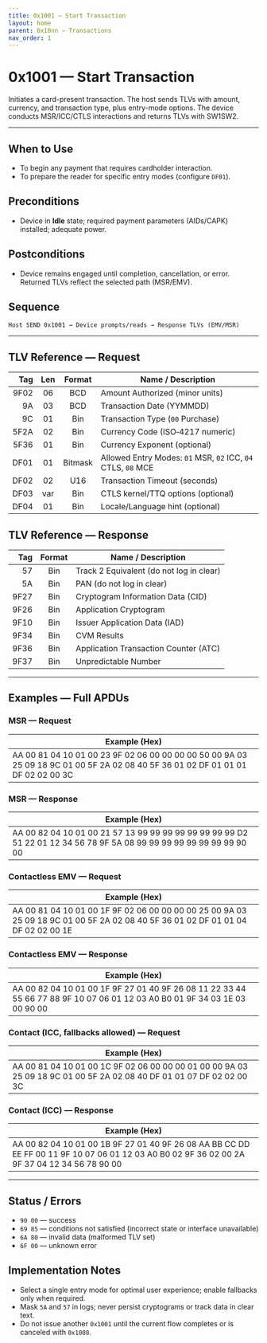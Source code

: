 ```yaml
---
title: 0x1001 — Start Transaction
layout: home
parent: 0x10nn – Transactions
nav_order: 1
---
```


# 0x1001 — Start Transaction

Initiates a card-present transaction. The host sends TLVs with amount, currency, and transaction type, plus entry-mode options. The device conducts MSR/ICC/CTLS interactions and returns TLVs with SW1SW2.

---

## When to Use
- To begin any payment that requires cardholder interaction.
- To prepare the reader for specific entry modes (configure `DF01`).

## Preconditions
- Device in **Idle** state; required payment parameters (AIDs/CAPK) installed; adequate power.

## Postconditions
- Device remains engaged until completion, cancellation, or error. Returned TLVs reflect the selected path (MSR/EMV).

## Sequence
```
Host SEND 0x1001 → Device prompts/reads → Response TLVs (EMV/MSR)
```

---

## TLV Reference — Request

| Tag   | Len | Format | Name / Description |
|------:|:---:|:------:|--------------------|
| 9F02  | 06  | BCD    | Amount Authorized (minor units) |
| 9A    | 03  | BCD    | Transaction Date (YYMMDD) |
| 9C    | 01  | Bin    | Transaction Type (`00` Purchase) |
| 5F2A  | 02  | Bin    | Currency Code (ISO‑4217 numeric) |
| 5F36  | 01  | Bin    | Currency Exponent (optional) |
| DF01  | 01  | Bitmask| Allowed Entry Modes: `01` MSR, `02` ICC, `04` CTLS, `08` MCE |
| DF02  | 02  | U16    | Transaction Timeout (seconds) |
| DF03  | var | Bin    | CTLS kernel/TTQ options (optional) |
| DF04  | 01  | Bin    | Locale/Language hint (optional) |

## TLV Reference — Response

| Tag   | Format | Name / Description |
|------:|:------:|--------------------|
| 57    | Bin    | Track 2 Equivalent (do not log in clear) |
| 5A    | Bin    | PAN (do not log in clear) |
| 9F27  | Bin    | Cryptogram Information Data (CID) |
| 9F26  | Bin    | Application Cryptogram |
| 9F10  | Bin    | Issuer Application Data (IAD) |
| 9F34  | Bin    | CVM Results |
| 9F36  | Bin    | Application Transaction Counter (ATC) |
| 9F37  | Bin    | Unpredictable Number |

---

## Examples — Full APDUs

### MSR — Request
| Example (Hex) |
|---------------|
| AA 00 81 04 10 01 00 23 9F 02 06 00 00 00 00 50 00 9A 03 25 09 18 9C 01 00 5F 2A 02 08 40 5F 36 01 02 DF 01 01 01 DF 02 02 00 3C |

### MSR — Response
| Example (Hex) |
|---------------|
| AA 00 82 04 10 01 00 21 57 13 99 99 99 99 99 99 99 99 D2 51 22 01 12 34 56 78 9F 5A 08 99 99 99 99 99 99 99 99 90 00 |

### Contactless EMV — Request
| Example (Hex) |
|---------------|
| AA 00 81 04 10 01 00 1F 9F 02 06 00 00 00 00 25 00 9A 03 25 09 18 9C 01 00 5F 2A 02 08 40 5F 36 01 02 DF 01 01 04 DF 02 02 00 1E |

### Contactless EMV — Response
| Example (Hex) |
|---------------|
| AA 00 82 04 10 01 00 1F 9F 27 01 40 9F 26 08 11 22 33 44 55 66 77 88 9F 10 07 06 01 12 03 A0 B0 01 9F 34 03 1E 03 00 90 00 |

### Contact (ICC, fallbacks allowed) — Request
| Example (Hex) |
|---------------|
| AA 00 81 04 10 01 00 1C 9F 02 06 00 00 00 01 00 00 9A 03 25 09 18 9C 01 00 5F 2A 02 08 40 DF 01 01 07 DF 02 02 00 3C |

### Contact (ICC) — Response
| Example (Hex) |
|---------------|
| AA 00 82 04 10 01 00 1B 9F 27 01 40 9F 26 08 AA BB CC DD EE FF 00 11 9F 10 07 06 01 12 03 A0 B0 02 9F 36 02 00 2A 9F 37 04 12 34 56 78 90 00 |

---

## Status / Errors
- `90 00` — success
- `69 85` — conditions not satisfied (incorrect state or interface unavailable)
- `6A 80` — invalid data (malformed TLV set)
- `6F 00` — unknown error

## Implementation Notes
- Select a single entry mode for optimal user experience; enable fallbacks only when required.
- Mask `5A` and `57` in logs; never persist cryptograms or track data in clear text.
- Do not issue another `0x1001` until the current flow completes or is canceled with `0x1008`.
